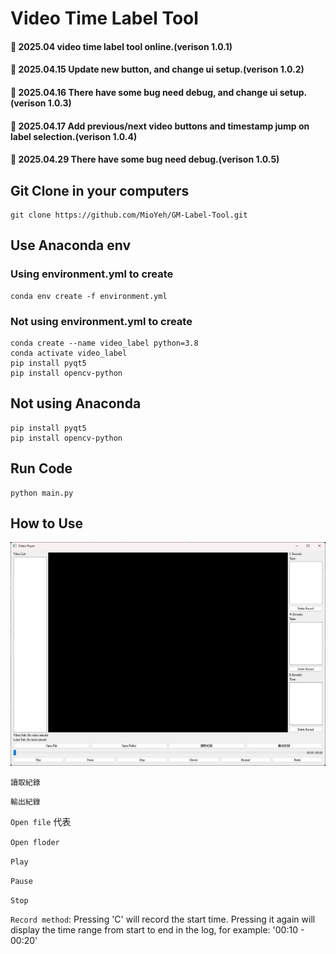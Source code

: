 # Video Time Label Tool

#### 🎉 2025.04 video time label tool online.(verison 1.0.1)
#### 🎉 2025.04.15 Update new button, and change ui setup.(verison 1.0.2)
#### 🎉 2025.04.16 There have some bug need debug, and change ui setup.(verison 1.0.3)
#### 🎉 2025.04.17 Add previous/next video buttons and timestamp jump on label selection.(verison 1.0.4)
#### 🎉 2025.04.29 There have some bug need debug.(verison 1.0.5)

## Git Clone in your computers
```
git clone https://github.com/MioYeh/GM-Label-Tool.git
```
## Use Anaconda env
### Using environment.yml to create
```
conda env create -f environment.yml
```
### Not using environment.yml to create
```
conda create --name video_label python=3.8
conda activate video_label
pip install pyqt5
pip install opencv-python
```

## Not using Anaconda
```
pip install pyqt5
pip install opencv-python
```


## Run Code
```
python main.py
```

## How to Use
![image](https://github.com/MioYeh/GM-Label-Tool/blob/main/ui(1.0.3).png)

`讀取紀錄`

`輸出紀錄`

`Open file` 代表

`Open floder` 

`Play`

`Pause`

`Stop`

`Record method`: Pressing 'C' will record the start time. Pressing it again will display the time range from start to end in the log, for example: '00:10 - 00:20'
